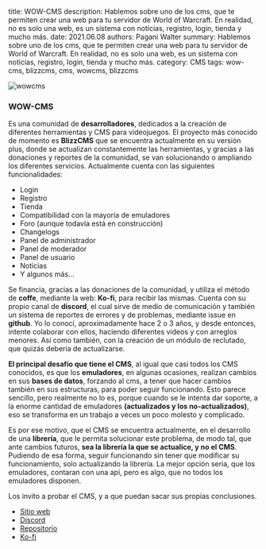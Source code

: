 title: WOW-CMS
description: Hablemos sobre uno de los cms, que te permiten crear una web para tu servidor de World of Warcraft. En realidad, no es solo una web, es un sistema con noticias, registro, login, tienda y mucho más.
date: 2021.06.08
authors: Pagani Walter
summary: Hablemos sobre uno de los cms, que te permiten crear una web para tu servidor de World of Warcraft. En realidad, no es solo una web, es un sistema con noticias, registro, login, tienda y mucho más.
category: CMS
tags: wow-cms, blizzcms, cms, wowcms, blizzcms

![wowcms]({static}/images/wowcms.png)

### WOW-CMS

Es una comunidad de **desarrolladores**, dedicados a la creación de diferentes herramientas y CMS para videojuegos. El proyecto más conocido de momento es **BlizzCMS** que se encuentra actualmente en su versión plus, donde se actualizan constantemente las herramientas, y gracias a las donaciones y reportes de la comunidad, se van solucionando o ampliando los diferentes servicios. Actualmente cuenta con las siguientes funcionalidades:

- Login
- Registro
- Tienda
- Compatibilidad con la mayoría de emuladores
- Foro (aunque todavía está en construcción)
- Changelogs
- Panel de administrador
- Panel de moderador
- Panel de usuario
- Noticias
- Y algunos más…

Se financia, gracias a las donaciones de la comunidad, y utiliza el método de **coffe**, mediante la web: **Ko-fi**, para recibir las mismas. Cuenta con su propio canal de **discord**, el cual sirve de medio de comunicación y también un sistema de reportes de errores y de problemas, mediante issue en **github**. Yo lo conocí, aproximadamente hace 2 o 3 años, y desde entonces, intente colaborar con ellos, haciendo diferentes videos y con arreglos menores. Así como también, con la creación de un módulo de reclutado, que quizás debería de actualizarse.

**El principal desafío que tiene el CMS**, al igual que casi todos los CMS conocidos, es que los **emuladores**, en algunas ocasiones, realizan cambios en sus **bases de datos**, forzando al cms, a tener que hacer cambios también en sus estructuras, para poder seguir funcionando. Esto parece sencillo, pero realmente no lo es, porque cuando se le intenta dar soporte, a la enorme cantidad de emuladores **(actualizados y los no-actualizados)**, eso se transforma en un trabajo a veces un poco molesto y complicado.

Es por ese motivo, que el CMS se encuentra actualmente, en el desarrollo de una **librería**, que le permita solucionar este problema, de modo tal, que ante cambios futuros, **sea la librería la que se actualice, y no el CMS**. Pudiendo de esa forma, seguir funcionando sin tener que modificar su funcionamiento, solo actualizando la librería. La mejor opción seria, que los emuladores, contaran con una api, pero es algo, que no todos los emuladores disponen.

Los invito a probar el CMS, y a que puedan sacar sus propias conclusiones.

- [Sitio web](https://wow-cms.com/)
- [Discord](https://discord.wow-cms.com/)
- [Repositorio](https://github.com/wow-cms/)
- [Ko-fi](https://ko-fi.com/wowcms)
